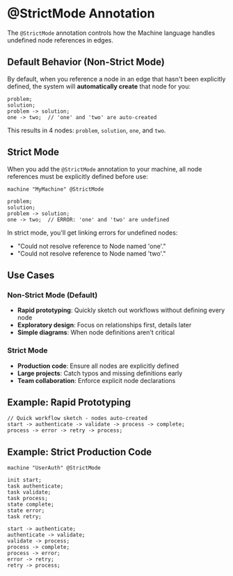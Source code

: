 # @StrictMode Annotation

The `@StrictMode` annotation controls how the Machine language handles undefined node references in edges.

## Default Behavior (Non-Strict Mode)

By default, when you reference a node in an edge that hasn't been explicitly defined, the system will **automatically create** that node for you:

```dygram examples/annotations/no-strict.dygram
problem;
solution;
problem -> solution;
one -> two;  // 'one' and 'two' are auto-created
```

This results in 4 nodes: `problem`, `solution`, `one`, and `two`.

## Strict Mode

When you add the `@StrictMode` annotation to your machine, all node references must be explicitly defined before use:

```dygram examples/annotations/strict.dygram
machine "MyMachine" @StrictMode

problem;
solution;
problem -> solution;
one -> two;  // ERROR: 'one' and 'two' are undefined
```

In strict mode, you'll get linking errors for undefined nodes:
- "Could not resolve reference to Node named 'one'."
- "Could not resolve reference to Node named 'two'."

## Use Cases

### Non-Strict Mode (Default)
- **Rapid prototyping**: Quickly sketch out workflows without defining every node
- **Exploratory design**: Focus on relationships first, details later
- **Simple diagrams**: When node definitions aren't critical

### Strict Mode
- **Production code**: Ensure all nodes are explicitly defined
- **Large projects**: Catch typos and missing definitions early
- **Team collaboration**: Enforce explicit node declarations

## Example: Rapid Prototyping

```dygram examples/basic/sketch.dygram
// Quick workflow sketch - nodes auto-created
start -> authenticate -> validate -> process -> complete;
process -> error -> retry -> process;
```

## Example: Strict Production Code

```dygram examples/annotations/strict-auth-example.dygram
machine "UserAuth" @StrictMode

init start;
task authenticate;
task validate;
task process;
state complete;
state error;
task retry;

start -> authenticate;
authenticate -> validate;
validate -> process;
process -> complete;
process -> error;
error -> retry;
retry -> process;
